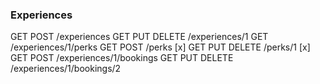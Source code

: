 
### Experiences

GET POST /experiences
GET PUT DELETE /experiences/1
GET /experiences/1/perks
GET POST /perks [x]
GET PUT DELETE /perks/1 [x]
GET POST /experiences/1/bookings
GET PUT DELETE /experiences/1/bookings/2